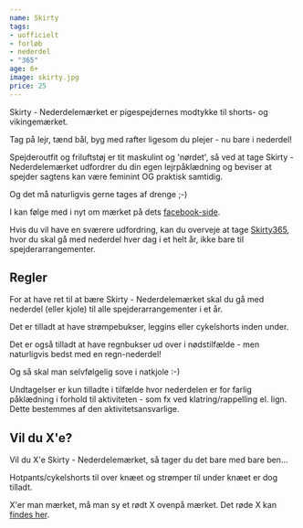 ```yaml
---
name: Skirty
tags:
- uofficielt
- forløb
- nederdel
- "365"
age: 6+
image: skirty.jpg
price: 25
---
```

Skirty - Nederdelemærket er pigespejdernes modtykke til shorts- og vikingemærket.

Tag på lejr, tænd bål, byg med rafter ligesom du plejer - nu bare i nederdel!

Spejderoutfit og friluftstøj er tit maskulint og 'nørdet', så ved at tage Skirty - Nederdelemærket udfordrer du din egen lejrpåklædning og beviser at spejder sagtens kan være feminint OG praktisk samtidig.

Og det må naturligvis gerne tages af drenge ;-)

I kan følge med i nyt om mærket på dets [facebook-side](https://www.facebook.com/nederdel).

Hvis du vil have en sværere udfordring, kan du overveje at tage [Skirty365](/m/skirty365/), hvor du skal gå med nederdel hver dag i et helt år, ikke bare til spejderarrangementer.

## Regler

For at have ret til at bære Skirty - Nederdelemærket skal du gå med nederdel (eller kjole) til alle spejderarrangementer i et år.

Det er tilladt at have strømpebukser, leggins eller cykelshorts inden under.

Det er også tilladt at have regnbukser ud over i nødstilfælde - men naturligvis bedst med en regn-nederdel!

Og så skal man selvfølgelig sove i natkjole :-)

Undtagelser er kun tilladte i tilfælde hvor nederdelen er for farlig påklædning i forhold til aktiviteten - som fx ved klatring/rappelling el. lign. Dette bestemmes af den aktivitetsansvarlige.

## Vil du X'e?

Vil du X'e Skirty - Nederdelemærket, så tager du det bare med bare ben...

Hotpants/cykelshorts til over knæet og strømper til under knæet er dog tilladt.

X'er man mærket, må man sy et rødt X ovenpå mærket.
Det røde X kan [findes her](/m/dgp-x-maerket).
